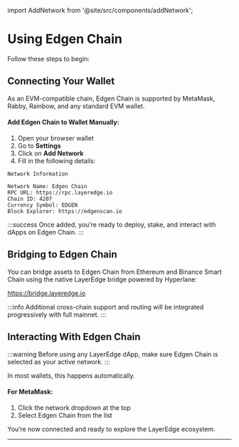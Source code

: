 import AddNetwork from '@site/src/components/addNetwork';

# Using Edgen Chain

Follow these steps to begin:

## Connecting Your Wallet

As an EVM-compatible chain, Edgen Chain is supported by MetaMask, Rabby, Rainbow, and any standard EVM wallet.

<AddNetwork buttonText="Add Network"/>

#### Add Edgen Chain to Wallet Manually:

1. Open your browser wallet
2. Go to **Settings**
3. Click on **Add Network**
4. Fill in the following details:

```
Network Information

Network Name: Edgen Chain
RPC URL: https://rpc.layeredge.io
Chain ID: 4207
Currency Symbol: EDGEN
Block Explorer: https://edgenscan.io
```

:::success
Once added, you’re ready to deploy, stake, and interact with dApps on Edgen Chain.
:::

## Bridging to Edgen Chain

You can bridge assets to Edgen Chain from Ethereum and Binance Smart Chain using the native LayerEdge bridge powered by Hyperlane:

https://bridge.layeredge.io

:::info
Additional cross-chain support and routing will be integrated progressively with full mainnet.
:::

## Interacting With Edgen Chain

:::warning
Before using any LayerEdge dApp, make sure Edgen Chain is selected as your active network.
:::

In most wallets, this happens automatically.

#### For MetaMask:

1. Click the network dropdown at the top
2. Select Edgen Chain from the list

You’re now connected and ready to explore the LayerEdge ecosystem.

---